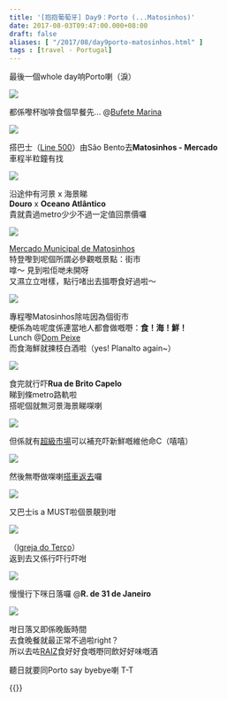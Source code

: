 ```yaml
---
title: '[抱抱葡萄牙] Day9：Porto (...Matosinhos)'
date: 2017-08-03T09:47:00.000+08:00
draft: false
aliases: [ "/2017/08/day9porto-matosinhos.html" ]
tags : [travel - Portugal]
---
```


最後一個whole day响Porto喇（淚）  

![](/images/portugal9a2.jpg)

都係嚟杯咖啡食個早餐先... @[Bufete Marina](https://hidie.net/portugal9a/)  

![](/images/portugal9b1.jpg)

搭巴士（[Line 500](https://hidie.net/portugal9b/)）由São Bento去**Matosinhos - Mercado**  
車程半粒鐘有找  

![](/images/portugal9.jpg)

沿途仲有河景 x 海景睇  
**Douro** x **Oceano Atlântico**  
貴就貴過metro少少不過一定值回票價囉  

![](/images/portugal9c2.jpg)

[Mercado Municipal de Matosinhos](https://hidie.net/portugal9c/)  
特登嚟到呢個所謂必參觀嘅景點：街市  
嗱～ 見到啦佢哋未開呀  
又濕立立咁樣，點行啫出去搵嘢食好過啦～  

![](/images/portugal9d1.jpg)

專程嚟Matosinhos除咗因為個街市  
梗係為咗呢度係連當地人都會做嘅嘢：**食！海！鮮！**  
Lunch @[Dom Peixe](https://hidie.net/portugal9d/)  
而食海鮮就揀枝白酒啦（yes! Planalto again~）  

![](/images/portugal9e0.jpg)

食完就行吓**Rua de Brito Capelo**  
睇到條metro路軌啦  
搭呢個就無河景海景睇㗎喇  

![](/images/portugal9e1.jpg)

但係就有[超級市場](https://hidie.net/portugal9e/)可以補充吓新鮮嘅維他命C（嘻嘻）  

![](/images/portugal9f2.jpg)

然後無嘢做㗎喇[搭車返去](https://hidie.net/portugal9f/)囉  

![](/images/portugal9f5.jpg)

又巴士is a MUST啦個景靚到咁  

![](/images/portugal9g.jpg)

（[Igreja do Terço](https://hidie.net/portugal9g/)）  
返到去又係行吓行吓咁  

![](/images/portugal9g2.jpg)

慢慢行下咪日落囉 @**R. de 31 de Janeiro**  

![](/images/portugal9h2.jpg)

咁日落又即係晚飯時間  
去食晚餐就最正常不過啦right？  
所以去咗[RAIZ](https://hidie.net/portugal9h/)食好好食嘅嘢同飲好好味嘅酒  
  
  
聽日就要同Porto say byebye喇 T-T  
  

{{<portugal>}}  
